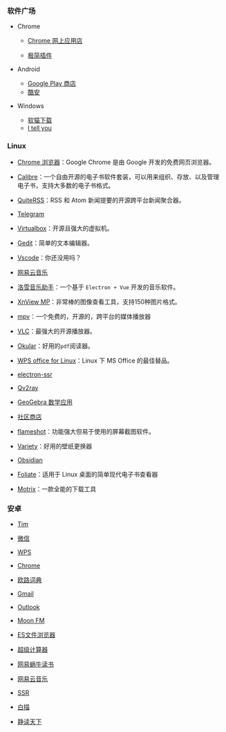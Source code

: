### 软件广场

- Chrome
  - [Chrome 网上应用店](https://chrome.google.com/webstore/category/extensions?utm_source=chrome-ntp-icon)

  - [极简插件](https://chrome.zzzmh.cn/)

- Android
  - [Google Play 商店](https://play.google.com/store)
  - [酷安](coolapk.com/apk/tag/市场)

- Windows
  - [软猫下载](https://www.softmall.net/)
  - [I tell you](https://msdn.itellyou.cn/)

### Linux

- [Chrome 浏览器](https://www.google.com/intl/zh-CN/chrome/)：Google Chrome 是由 Google 开发的免费网页浏览器。

- [Calibre](https://calibre-ebook.com/)：一个自由开源的电子书软件套装，可以用来组织、存放、以及管理电子书，支持大多数的电子书格式。

- [QuiteRSS](https://quiterss.org/)：RSS 和 Atom 新闻提要的开源跨平台新闻聚合器。

- [Telegram](https://telegram.org/)

- [Virtualbox](https://www.virtualbox.org/)：开源且强大的虚拟机。

- [Gedit](https://wiki.gnome.org/Apps/Gedit)：简单的文本编辑器。

- [Vscode](https://code.visualstudio.com/)：你还没用吗？

- [网易云音乐](https://music.163.com/#/download)

- [洛雪音乐助手](https://github.com/lyswhut/lx-music-desktop)：一个基于 `Electron + Vue` 开发的音乐软件。

- [XnView MP](http://www.xnview.com/)：非常棒的图像查看工具，支持150种图片格式。

- [mpv](https://mpv.io/)：一个免费的，开源的，跨平台的媒体播放器

- [VLC](https://www.videolan.org/vlc/index.zh.html)：最强大的开源播放器。

- [Okular](https://okular.kde.org/)：好用的`pdf`阅读器。

- [WPS office for Linux](https://www.wps.cn/product/wpslinux)：Linux 下 MS Office 的最佳替品。

- [electron-ssr](https://github.com/qingshuisiyuan/electron-ssr-backup/releases)

- [Qv2ray](https://github.com/Qv2ray/Qv2ray/)

- [GeoGebra 数学应用](http://ggb123.cn/)

- [社区商店](https://gitee.com/deepin-community-store/spark-store)

- [flameshot](https://github.com/flameshot-org/flameshot/)：功能强大但易于使用的屏幕截图软件。

- [Variety](https://launchpad.net/variety)：好用的壁纸更换器

- [Obsidian](https://obsidian.md/)

- [Foliate](https://johnfactotum.github.io/foliate/)：适用于 Linux 桌面的简单现代电子书查看器

- [Motrix](https://github.com/agalwood/Motrix/)：一款全能的下载工具

### 安卓

- [Tim](https://tim.qq.com/)  

- [微信](https://weixin.qq.com/)

- [WPS](https://www.wps.cn/)

- [Chrome](https://www.google.cn/intl/zh-CN/chrome/)

- [欧路词典](https://www.eudic.net/v4/en/app/eudic)

- [Gmail](https://play.google.com/store/apps/details?id=com.google.android.gm&hl=en_US)

- [Outlook](https://play.google.com/store/apps/details?id=com.microsoft.office.outlook&hl=en_US)

- [Moon FM](https://moon.fm/)

- [ES文件浏览器](https://www.coolapk.com/apk/com.estrongs.android.pop)

- [超级计算器](http://www.mz6.net/soft/17617.html)

- [网易蜗牛读书](https://du.163.com/)

- [网易云音乐](https://music.163.com/)

- [SSR](https://github.com/shadowsocksrr/shadowsocksr-android/releases)

- [白描](https://baimiao.uzero.cn/)

- [静读天下](https://www.moondownload.com/chinese.html)

<!-- 
### chrome 插件

- [谷歌访问助手](https://iguge.app/)

- [OneTab](https://chrome.google.com/webstore/detail/onetab/chphlpgkkbolifaimnlloiipkdnihall?utm_source=chrome-ntp-icon)：管理你打开的网页

- [Imagus](https://chrome.google.com/webstore/detail/imagus/immpkjjlgappgfkkfieppnmlhakdmaab?utm_source=chrome-ntp-icon)：悬停放大图片

- [油猴管理器](https://chrome.google.com/webstore/detail/tampermonkey/dhdgffkkebhmkfjojejmpbldmpobfkfo?utm_source=chrome-ntp-icon)：脚本安装，神器之一

- [CLEAN crxMouse Gestures](https://chrome.google.com/webstore/detail/clean-crxmouse-gestures/mjidkpedjlfnanainpdfnedkdlacidla?utm_source=chrome-ntp-icon)：充分发掘鼠标的所有操作

- [广告终结者](https://chrome.google.com/webstore/detail/%E5%B9%BF%E5%91%8A%E7%BB%88%E7%BB%93%E8%80%85/fpdnjdlbdmifoocedhkighhlbchbiikl?utm_source=chrome-ntp-icon) [👉](https://www.adtchrome.com/)：你唯一需要的广告插件

- [划词翻译](https://chrome.google.com/webstore/detail/%E5%88%92%E8%AF%8D%E7%BF%BB%E8%AF%91/ikhdkkncnoglghljlkmcimlnlhkeamad?utm_source=chrome-ntp-icon)：一个简便但强大的翻译扩展

- [简悦 - SimpRead](https://chrome.google.com/webstore/detail/simpread-reader-view/ijllcpnolfcooahcekpamkbidhejabll?utm_source=chrome-ntp-icon)：让你瞬间进入沉浸式阅读

- [LastPass](https://chrome.google.com/webstore/detail/lastpass-free-password-ma/hdokiejnpimakedhajhdlcegeplioahd?utm_source=chrome-ntp-icon)：强大的密码管理

- [AutoPagerize](https://chrome.google.com/webstore/detail/autopagerize/igiofjhpmpihnifddepnpngfjhkfenbp)：自动下一页

- [Enhanced GitHub](https://chrome.google.com/webstore/detail/enhanced-github/anlikcnbgdeidpacdbdljnabclhahhmd)：github 任你下载

- [FasterChrome](https://chrome.google.com/webstore/detail/fasterchrome/nmgpnfccjfjhdenioncabecepjcmdnjg) ：预载 
- -->

